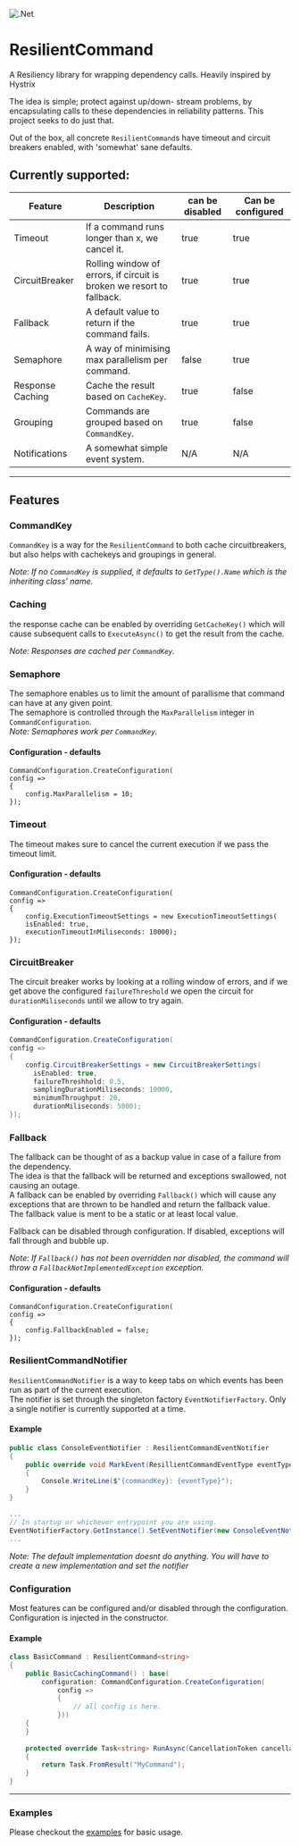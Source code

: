 ![.Net](https://github.com/VisualBean/ResilientCommand/workflows/.Net/badge.svg)

# ResilientCommand
A Resiliency library for wrapping dependency calls. Heavily inspired by Hystrix

The idea is simple; protect against up/down- stream problems, by encapsulating calls to these dependencies in reliability patterns.
This project seeks to do just that. 

Out of the box, all concrete `ResilientCommand`s have timeout and circuit breakers enabled, with 'somewhat' sane defaults.
## Currently supported:

 |Feature | Description| can be disabled | Can be configured |
 |-------|-----------|----------------|------------------|
 | Timeout | If a command runs longer than x, we cancel it. | true | true |
 | CircuitBreaker | Rolling window of errors, if circuit is broken we resort to fallback. | true | true |
 | Fallback | A default value to return if the command fails. | true | true |
 | Semaphore | A way of minimising max parallelism per command. | false | true |
 | Response Caching | Cache the result based on `CacheKey`. | true | false |
 | Grouping | Commands are grouped based on `CommandKey`. | true | false | 
 | Notifications | A somewhat simple event system. | N/A | N/A |

---

## Features
### CommandKey
`CommandKey` is a way for the `ResilientCommand` to both cache circuitbreakers, but also helps with cachekeys and groupings in general.  

_Note: If no `CommandKey` is supplied, it defaults to `GetType().Name` which is the inheriting class' name._

### Caching
the response cache can be enabled by overriding `GetCacheKey()` which will cause subsequent calls to `ExecuteAsync()` to get the result from the cache.

_Note: Responses are cached per `CommandKey`._

### Semaphore
The semaphore enables us to limit the amount of parallisme that command can have at any given point.  
The semaphore is controlled through the `MaxParallelism` integer in `CommandConfiguration`.  
_Note: Semaphores work per `CommandKey`._  

#### Configuration - defaults
``` csharhp
CommandConfiguration.CreateConfiguration(
config =>
{
    config.MaxParallelism = 10;
});
```

### Timeout
The timeout makes sure to cancel the current execution if we pass the timeout limit.  

#### Configuration - defaults
``` csharhp
CommandConfiguration.CreateConfiguration(
config =>
{
    config.ExecutionTimeoutSettings = new ExecutionTimeoutSettings(
    isEnabled: true,
    executionTimeoutInMiliseconds: 10000);
});
```

### CircuitBreaker
The circuit breaker works by looking at a rolling window of errors, and if we get above the configured `failureThreshold` we open the circuit for `durationMiliseconds` until we allow to try again.

#### Configuration - defaults
```csharp
CommandConfiguration.CreateConfiguration(
config =>
{
    config.CircuitBreakerSettings = new CircuitBreakerSettings(
      isEnabled: true, 
      failureThreshhold: 0.5, 
      samplingDurationMiliseconds: 10000, 
      minimumThroughput: 20, 
      durationMiliseconds: 5000);
});
```

### Fallback
The fallback can be thought of as a backup value in case of a failure from the dependency.    
The idea is that the fallback will be returned and exceptions swallowed, not causing an outage.  
A fallback can be enabled by overriding `Fallback()` which will cause any exceptions that are thrown to be handled and return the fallback value.  
The fallback value is ment to be a static or at least local value.  

Fallback can be disabled through configuration. If disabled, exceptions will fall through and bubble up.  

_Note: If `Fallback()` has not been overridden nor disabled, the command will throw a `FallbackNotImplementedException` exception._  

#### Configuration - defaults
``` csharhp 
CommandConfiguration.CreateConfiguration(
config => 
{
    config.FallbackEnabled = false;
});
```

### ResilientCommandNotifier
`ResilientCommandNotifier` is a way to keep tabs on which events has been run as part of the current execution.  
The notifier is set through the singleton factory `EventNotifierFactory`. Only a single notifier is currently supported at a time.

#### Example
``` csharp
public class ConsoleEventNotifier : ResilientCommandEventNotifier
{
    public override void MarkEvent(ResillientCommandEventType eventType, CommandKey commandKey)
    {
        Console.WriteLine($"{commandKey}: {eventType}");
    }
}

...
// In startup or whichever entrypoint you are using.
EventNotifierFactory.GetInstance().SetEventNotifier(new ConsoleEventNotifier());
...
```
_Note: The default implementation doesnt do anything. You will have to create a new implementation and set the notifier_

### Configuration
Most features can be configured and/or disabled through the configuration.  
Configuration is injected in the constructor.

#### Example
``` csharp
class BasicCommand : ResilientCommand<string>
{
    public BasicCachingCommand() : base(
        configuration: CommandConfiguration.CreateConfiguration(
            config => 
            {
                // all config is here.
            }))
    {
    }
    
    protected override Task<string> RunAsync(CancellationToken cancellationToken)
    {
        return Task.FromResult("MyCommand");
    }
}
```
---
### Examples
Please checkout the [examples](https://github.com/VisualBean/ResilientCommand/tree/main/ResilientCommand.Example) for basic usage.

